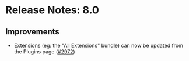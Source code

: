 # Release Notes: 8.0

## Improvements

- Extensions (eg: the "All Extensions" bundle) can now be updated from the Plugins page ([#2972](https://github.com/GatoGraphQL/GatoGraphQL/pull/2972))
